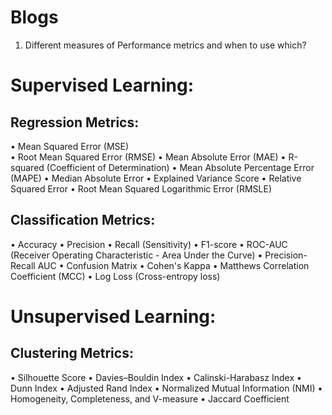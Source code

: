 # Blogs

1) Different measures of Performance metrics and when to use which?


# Supervised Learning:
## Regression Metrics:
•	Mean Squared Error (MSE) <br>
•	Root Mean Squared Error (RMSE)
•	Mean Absolute Error (MAE)
•	R-squared (Coefficient of Determination)
•	Mean Absolute Percentage Error (MAPE)
•	Median Absolute Error
•	Explained Variance Score
•	Relative Squared Error
•	Root Mean Squared Logarithmic Error (RMSLE)
## Classification Metrics:
•	Accuracy
•	Precision
•	Recall (Sensitivity)
•	F1-score
•	ROC-AUC (Receiver Operating Characteristic - Area Under the Curve)
•	Precision-Recall AUC
•	Confusion Matrix
•	Cohen's Kappa
•	Matthews Correlation Coefficient (MCC)
•	Log Loss (Cross-entropy loss)
# Unsupervised Learning:
## Clustering Metrics:
•	Silhouette Score
•	Davies–Bouldin Index
•	Calinski-Harabasz Index
•	Dunn Index
•	Adjusted Rand Index
•	Normalized Mutual Information (NMI)
•	Homogeneity, Completeness, and V-measure
•	Jaccard Coefficient
